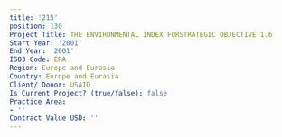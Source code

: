 ```yaml
---
title: '215'
position: 130
Project Title: THE ENVIRONMENTAL INDEX FORSTRATEGIC OBJECTIVE 1.6
Start Year: '2001'
End Year: '2001'
ISO3 Code: ERA
Region: Europe and Eurasia
Country: Europe and Eurasia
Client/ Donor: USAID
Is Current Project? (true/false): false
Practice Area:
- ''
Contract Value USD: ''
---
```


